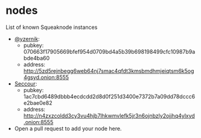 # nodes
List of known Squeaknode instances

- [@yzernik](https://github.com/yzernik):
  * pubkey: 070663f17905669bfef954d0709bd4a5b39b698198499cfc10987b9abde4ba60
  * address: http://5zd5rejnbegg6web64nj7smac4qfdt3kmsbmdhmjeiqtsm6k5og4gsyd.onion:8555
- [Seccour](https://twitter.com/Seccour_FR):
  * pubkey: 1ac7cbd6489dbbb4ecdcdd2d8d0f251d3400e7372b7a09dd78dccc6e2bae0e82
  * address: http://n4zxzcoldd3cy3vu4hjb7lhkwmvlefk5jr3n6ojnbzly2ojjhq4ylxyd.onion:8555
- Open a pull request to add your node here.
